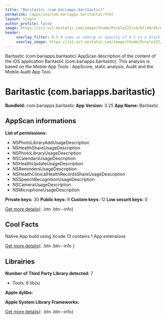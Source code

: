 ```yaml
---
title: "Baritastic (com.bariapps.baritastic)"
permalink: /apps/ios/com.bariapps.baritastic.html
layout: single
author_profile: false
image: https://is1-ssl.mzstatic.com/image/thumb/Purple122/v4/6f/40/45/6f40455e-aa2b-2a0d-0dca-950187a186dd/AppIcon-1x_U007emarketing-0-6-0-0-85-220.png/512x512bb.jpg
header: 
     overlay_filter: 0.5 # same as adding an opacity of 0.5 to a black background
     overlay_image: https://is1-ssl.mzstatic.com/image/thumb/Purple122/v4/6f/40/45/6f40455e-aa2b-2a0d-0dca-950187a186dd/AppIcon-1x_U007emarketing-0-6-0-0-85-220.png/512x512bb.jpg
---
```

Baritastic (com.bariapps.baritastic) AppScan description of the content of the iOS application Baritastic (com.bariapps.baritastic). This analysis is based on the Mobile App Tools : AppScore, static analysis, Audit and the Mobile Audit App Tool.

# Baritastic (com.bariapps.baritastic)

**BundleId:** com.bariapps.baritastic
**App Version:** 3.25
**App Name:** Baritastic


## AppScan informations 

**List of permissions:** 
- NSPhotoLibraryAddUsageDescription
- NSHealthShareUsageDescription
- NSPhotoLibraryUsageDescription
- NSCalendarsUsageDescription
- NSHealthUpdateUsageDescription
- NSRemindersUsageDescription
- NSHealthClinicalHealthRecordsShareUsageDescription
- NSSpeechRecognitionUsageDescription
- NSCameraUsageDescription
- NSMicrophoneUsageDescription
  
  
**Private keys:** 30
**Public keys:** 9
**Custom keys:** 12
**Low securit keys:** 0
  
[Get more details](/pricing.html){: .btn .btn--info}

## Cool Facts

Native App
build using Xcode 13
contains 1 App extensions
  
[Get more details](/pricing.html){: .btn .btn--info }

## Librairies 
**Number of Third Party Library detected:** 7
- Tools: 6 lib(s)


**Apple dylibs:**


**Apple System Library Frameworks:**


  
[Get more details](/pricing.html){: .btn .btn--info}

